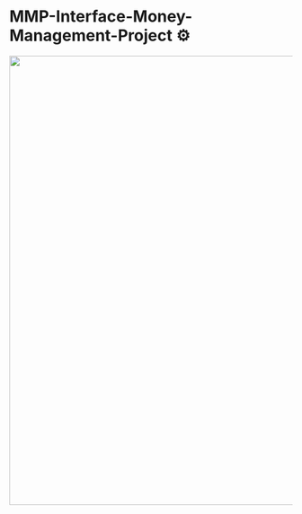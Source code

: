 <h1>MMP-Interface-Money-Management-Project ⚙️</h1>
    <img src="media/miniature.jpg" width="800">
  </a>

